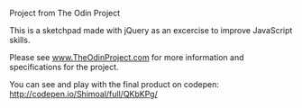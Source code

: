 
Project from The Odin Project


This is a sketchpad made with jQuery as an excercise to improve JavaScript skills.

Please see www.TheOdinProject.com for more information and specifications for the project.

You can see and play with the final product on codepen:
http://codepen.io/Shimoal/full/QKbKPg/


